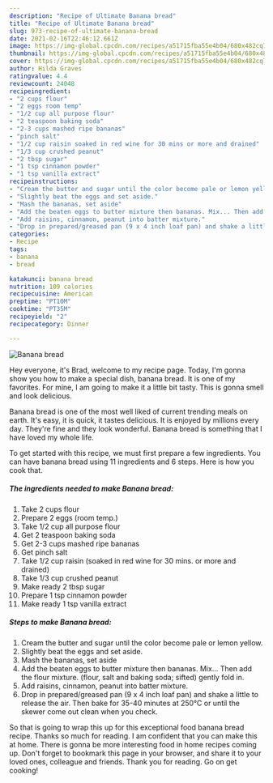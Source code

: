 ```yaml
---
description: "Recipe of Ultimate Banana bread"
title: "Recipe of Ultimate Banana bread"
slug: 973-recipe-of-ultimate-banana-bread
date: 2021-02-16T22:46:12.661Z
image: https://img-global.cpcdn.com/recipes/a51715fba55e4b04/680x482cq70/banana-bread-recipe-main-photo.jpg
thumbnail: https://img-global.cpcdn.com/recipes/a51715fba55e4b04/680x482cq70/banana-bread-recipe-main-photo.jpg
cover: https://img-global.cpcdn.com/recipes/a51715fba55e4b04/680x482cq70/banana-bread-recipe-main-photo.jpg
author: Hilda Graves
ratingvalue: 4.4
reviewcount: 24048
recipeingredient:
- "2 cups flour"
- "2 eggs room temp"
- "1/2 cup all purpose flour"
- "2 teaspoon baking soda"
- "2-3 cups mashed ripe bananas"
- "pinch salt"
- "1/2 cup raisin soaked in red wine for 30 mins or more and drained"
- "1/3 cup crushed peanut"
- "2 tbsp sugar"
- "1 tsp cinnamon powder"
- "1 tsp vanilla extract"
recipeinstructions:
- "Cream the butter and sugar until the color become pale or lemon yellow."
- "Slightly beat the eggs and set aside."
- "Mash the bananas, set aside"
- "Add the beaten eggs to butter mixture then bananas. Mix... Then add the flour mixture. (flour, salt and baking soda; sifted) gently fold in."
- "Add raisins, cinnamon, peanut into batter mixture."
- "Drop in prepared/greased pan (9 x 4 inch loaf pan) and shake a little to release the air. Then bake for 35-40 minutes at 250°C or until the skewer come out clean when you check."
categories:
- Recipe
tags:
- banana
- bread

katakunci: banana bread 
nutrition: 109 calories
recipecuisine: American
preptime: "PT10M"
cooktime: "PT35M"
recipeyield: "2"
recipecategory: Dinner

---
```



![Banana bread](https://img-global.cpcdn.com/recipes/a51715fba55e4b04/680x482cq70/banana-bread-recipe-main-photo.jpg)

Hey everyone, it's Brad, welcome to my recipe page. Today, I'm gonna show you how to make a special dish, banana bread. It is one of my favorites. For mine, I am going to make it a little bit tasty. This is gonna smell and look delicious.



Banana bread is one of the most well liked of current trending meals on earth. It's easy, it is quick, it tastes delicious. It is enjoyed by millions every day. They're fine and they look wonderful. Banana bread is something that I have loved my whole life.


To get started with this recipe, we must first prepare a few ingredients. You can have banana bread using 11 ingredients and 6 steps. Here is how you cook that.

<!--inarticleads1-->

##### The ingredients needed to make Banana bread:

1. Take 2 cups flour
1. Prepare 2 eggs (room temp.)
1. Take 1/2 cup all purpose flour
1. Get 2 teaspoon baking soda
1. Get 2-3 cups mashed ripe bananas
1. Get pinch salt
1. Take 1/2 cup raisin (soaked in red wine for 30 mins. or more and drained)
1. Take 1/3 cup crushed peanut
1. Make ready 2 tbsp sugar
1. Prepare 1 tsp cinnamon powder
1. Make ready 1 tsp vanilla extract




<!--inarticleads2-->

##### Steps to make Banana bread:

1. Cream the butter and sugar until the color become pale or lemon yellow.
1. Slightly beat the eggs and set aside.
1. Mash the bananas, set aside
1. Add the beaten eggs to butter mixture then bananas. Mix... Then add the flour mixture. (flour, salt and baking soda; sifted) gently fold in.
1. Add raisins, cinnamon, peanut into batter mixture.
1. Drop in prepared/greased pan (9 x 4 inch loaf pan) and shake a little to release the air. Then bake for 35-40 minutes at 250°C or until the skewer come out clean when you check.




So that is going to wrap this up for this exceptional food banana bread recipe. Thanks so much for reading. I am confident that you can make this at home. There is gonna be more interesting food in home recipes coming up. Don't forget to bookmark this page in your browser, and share it to your loved ones, colleague and friends. Thank you for reading. Go on get cooking!
